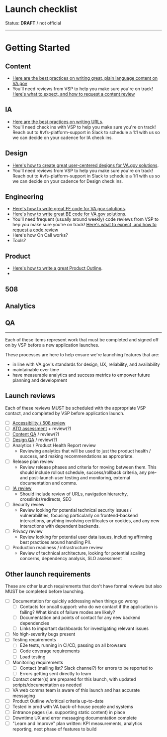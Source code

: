 # Launch checklist

Status: **DRAFT** / not official

---

# Getting Started

## Content
- [Here are the best practices on writing great, plain language content on VA.gov](https://design.va.gov/content-style-guide/)
- You'll need reviews from VSP to help you make sure you're on track! [Here's what to expect, and how to request a content review](https://github.com/department-of-veterans-affairs/va.gov-team/blob/master/Practice%20Areas/Content/content-review-process.md)

## IA
- [Here are the best practices on writing URLs](https://github.com/department-of-veterans-affairs/vets.gov-team/blob/master/Practice%20Areas/Information%20Architecture/URL%20Creation%20Process%20and%20Guidelines.md).
- You'll need check ins with VSP to help you make sure you're on track! Reach out to #vfs-platform-support in Slack to schedule a 1:1 with us so we can decide on your cadence for IA check ins.

## Design
- [Here's how to create great user-centered designs for VA.gov solutions](https://design.va.gov/documentation/designers).
- You'll need reviews from VSP to help you make sure you're on track! Reach out to #vfs-platform-support in Slack to schedule a 1:1 with us so we can decide on your cadence for Design check ins.

## Engineering
- [Here's how to write great FE code for VA.gov solutions](https://department-of-veterans-affairs.github.io/veteran-facing-services-tools/).
- [Here's how to write great BE code for VA.gov solutions](/).
- You'll need frequent (usually around weekly) code reviews from VSP to hep you make sure you're on track! [Here's what to expect, and how to request a code review](https://github.com/department-of-veterans-affairs/va.gov-team/blob/master/Practice%20Areas/Engineering/code_review_guidelines.md)
- Here's how On Call works?
- Tools?

## Product
- [Here's how to write a great Product Outline](https://github.com/department-of-veterans-affairs/vets.gov-team/blob/master/Practice%20Areas/Product/ProductOutline.md).
- 

## 508

## Analytics

## QA

---

Each of these items represent work that must be completed and signed off on by VSP before a new application launches.

These processes are here to help ensure we're launching features that are:
* in line with VA.gov's standards for design, UX, reliability, and availability
* maintainable over time
* have measurable analytics and success metrics to empower future planning and development

## Launch reviews

Each of these reviews MUST be scheduled with the appropriate VSP contact, and completed by VSP before application launch.

- [ ]   [Accessibility / 508 review](https://github.com/department-of-veterans-affairs/va.gov-vfs-teams/blob/master/Request-Reviews/request-508-review.md)
- [ ]   [ATO assessment](https://github.com/department-of-veterans-affairs/va.gov-vfs-teams/blob/master/Request-Reviews/request-ato-reviews.md) + review(?)
- [ ]   [Content QA](https://github.com/department-of-veterans-affairs/va.gov-vfs-teams/blob/master/Request-Reviews/request-content-qa.md) / review(?)
- [ ]   [Design QA](https://github.com/department-of-veterans-affairs/va.gov-vfs-teams/blob/master/Request-Reviews/request-design-qa.md) / review(?)
- [ ]   Analytics / Product Health Report review
    *   Reviewing analytics that will be used to just the product health / success, and making recommendations as appropriate.
- [ ]   Release plan review
    *   Review release phases and criteria for moving between them. This should include rollout schedule, success/rollback criteria, any pre- and post-launch user testing and monitoring, external documentation and comms.
- [ ]   [IA review](https://github.com/department-of-veterans-affairs/va.gov-vfs-teams/blob/master/Request-Reviews/request-ia-review.md)
    *   Should include review of URLs, navigation hierarchy, crosslinks/redirects, SEO
- [ ]   Security review
    *   Review looking for potential technical security issues / vulnerabilities, focusing particularly on frontend-backend interactions, anything involving certificates or cookies, and any new interactions with dependent backends.
- [ ]   Privacy review
    *   Review looking for potential user data issues, including affirming best practices around handling PII.
- [ ]   Production readiness / infrastructure review
    *   Review of technical architecture, looking for potential scaling concerns, dependency analysis, SLO assessment
    
## Other launch requirements

These are other launch requirements that don't have formal reviews but also MUST be completed before launching.

- [ ]   Documentation for quickly addressing when things go wrong
    - [ ]   Contacts for oncall support: who do we contact if the application is failing? What kinds of failure modes are likely?
    - [ ]   Documentation and points of contact for any new backend dependencies
    - [ ]   Links to important dashboards for investigating relevant issues
- [ ]   No high-severity bugs present
- [ ]   Testing requirements
    - [ ]   E2e tests, running in CI/CD, passing on all browsers
    - [ ]   Code coverage requirements
    - [ ]   Load testing
- [ ]   Monitoring requirements
    - [ ]   Contact (mailing list? Slack channel?) for errors to be reported to
    - [ ]   Errors getting sent directly to team
- [ ]   Contact center(s) are prepared for this launch, with updated scripts/documentation as needed
- [ ]   VA web comms team is aware of this launch and has accurate messaging
- [ ]   Product Outline w/critical criteria up-to-date
- [ ]   Tested in prod with VA back-of-house people and systems
- [ ]   Entrance pages (i.e. supporting static content) in place
- [ ]   Downtime UX and error messaging documentation complete
- [ ]   "Learn and Improve" plan written: KPI measurements, analytics reporting, next phase of features to build
